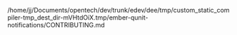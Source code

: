 /home/jj/Documents/opentech/dev/trunk/edev/dee/tmp/custom_static_compiler-tmp_dest_dir-mVHtdOiX.tmp/ember-qunit-notifications/CONTRIBUTING.md
